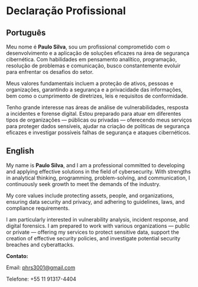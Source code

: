 <!DOCTYPE html>
<html lang="pt-br">
<head>
  <meta charset="UTF-8">
  <meta name="viewport" content="width=device-width, initial-scale=1.0">
 

  <h1>Declaração Profissional</h1>

  <div class="section">
    <h2>Português</h2>
    <p>
      Meu nome é <strong>Paulo Silva</strong>, sou um profissional comprometido com o desenvolvimento e a aplicação de soluções eficazes na área de segurança cibernética.
      Com habilidades em pensamento analítico, programação, resolução de problemas e comunicação, busco constantemente evoluir
      para enfrentar os desafios do setor.
    </p>
    <p>
      Meus valores fundamentais incluem a proteção de ativos, pessoas e organizações, garantindo a segurança e a privacidade das informações,
      bem como o cumprimento de diretrizes, leis e requisitos de conformidade.
    </p>
    <p>
      Tenho grande interesse nas áreas de análise de vulnerabilidades, resposta a incidentes e forense digital.
      Estou preparado para atuar em diferentes tipos de organizações — públicas ou privadas — oferecendo meus serviços para proteger dados sensíveis,
      ajudar na criação de políticas de segurança eficazes e investigar possíveis falhas de segurança e ataques cibernéticos.
    </p>
  </div>

  <div class="section">
    <h2>English</h2>
    <p>
      My name is <strong>Paulo Silva</strong>, and I am a professional committed to developing and applying effective solutions in the field of cybersecurity.
      With strengths in analytical thinking, programming, problem-solving, and communication, I continuously seek growth
      to meet the demands of the industry.
    </p>
    <p>
      My core values include protecting assets, people, and organizations, ensuring data security and privacy,
      and adhering to guidelines, laws, and compliance requirements.
    </p>
    <p>
      I am particularly interested in vulnerability analysis, incident response, and digital forensics.
      I am prepared to work with various organizations — public or private — offering my services to protect sensitive data,
      support the creation of effective security policies, and investigate potential security breaches and cyberattacks.
    </p>
  </div>

  <div class="contact">
    <p><strong>Contato:</strong></p>
    <p>Email: <a href="mailto:phrs3001@gmail.com">phrs3001@gmail.com</a></p>
    <p>Telefone: +55 11 91317-4404</p>
  </div>

</body>
</html>
